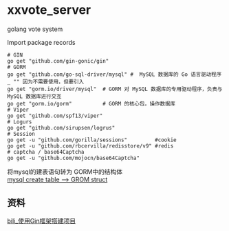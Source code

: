 # xxvote_server
golang vote system

Import package records
```shell
# GIN
go get "github.com/gin-gonic/gin"
# GORM
go get "github.com/go-sql-driver/mysql" #  MySQL 数据库的 Go 语言驱动程序 _ "" 因为不需要使用，但要引入
go get "gorm.io/driver/mysql"  # GORM 对 MySQL 数据库的专用驱动程序，负责与 MySQL 数据库进行交互
go get "gorm.io/gorm"          # GORM 的核心包，操作数据库
# Viper
go get "github.com/spf13/viper"
# Logurs
go get "github.com/sirupsen/logrus"
# Session
go get -u "github.com/gorilla/sessions"         #cookie
go get -u "github.com/rbcervilla/redisstore/v9" #redis
# captcha / base64Captcha
go get -u "github.com/mojocn/base64Captcha"
```

将mysql的建表语句转为 GORM中的结构体<br>
[mysql create table --> GROM struct](https://old.printlove.cn/tools/sql2gorm)

## 资料
[bili_使用Gin框架搭建项目](https://www.bilibili.com/video/BV1Nj421U7gj/?share_source=copy_web&vd_source=e8c6412141d88fdf27ca603b433b24bf)